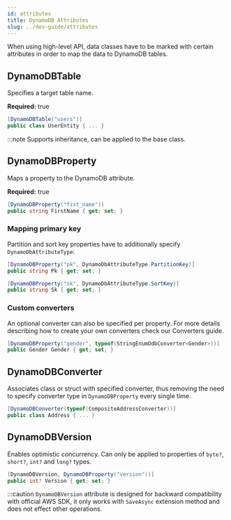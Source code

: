 ```yaml
---
id: attributes
title: DynamoDB Attributes
slug: ../dev-guide/attributes
---
```


When using high-level API, data classes have to be marked with certain attributes in order to map the data to DynamoDB tables.

## DynamoDBTable

Specifies a target table name.

**Required:** true

```C#
[DynamoDBTable("users")]
public class UserEntity { ... }
```

:::note
Supports inheritance, can be applied to the base class.

## DynamoDBProperty

Maps a property to the DynamoDB attribute.

**Required:** true

```C# 
[DynamoDBProperty("fist_name")]
public string FirstName { get; set; }
```

### Mapping primary key
Partition and sort key properties have to additionally specify `DynamoDbAttributeType`:

```C#
[DynamoDBProperty("pk", DynamoDbAttributeType.PartitionKey)]
public string Pk { get; set; }

[DynamoDBProperty("sk", DynamoDbAttributeType.SortKey)]
public string Sk { get; set; }
```

### Custom converters

An optional converter can also be specified per property. For more details describing how to create your own converters check our Converters guide.

```C#
[DynamoDBProperty("gender", typeof(StringEnumDdbConverter<Gender>))]
public Gender Gender { get; set; }
```

## DynamoDBConverter
Associates class or struct with specified converter, thus removing the need to specify converter type in `DynamoDBProperty` every single time.

```C#
[DynamoDBConverter(typeof(CompositeAddressConverter))]
public class Address { ... }
```

## DynamoDBVersion

Enables optimistic concurrency. Can only be applied to properties of `byte?`, `short?`, `int?` and `long?` types.

```C#
[DynamoDBVersion, DynamoDBProperty("version"))]
public int? Version { get; set; }
```

:::caution
`DynamoDBVersion` attribute is designed for backward compatibility with official AWS SDK, it only works with `SaveAsync` extension method and does not effect other operations.